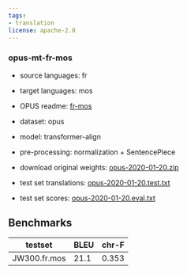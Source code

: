 ```yaml
---
tags:
- translation
license: apache-2.0
---
```


### opus-mt-fr-mos

* source languages: fr
* target languages: mos
*  OPUS readme: [fr-mos](https://github.com/Helsinki-NLP/OPUS-MT-train/blob/master/models/fr-mos/README.md)

*  dataset: opus
* model: transformer-align
* pre-processing: normalization + SentencePiece
* download original weights: [opus-2020-01-20.zip](https://object.pouta.csc.fi/OPUS-MT-models/fr-mos/opus-2020-01-20.zip)
* test set translations: [opus-2020-01-20.test.txt](https://object.pouta.csc.fi/OPUS-MT-models/fr-mos/opus-2020-01-20.test.txt)
* test set scores: [opus-2020-01-20.eval.txt](https://object.pouta.csc.fi/OPUS-MT-models/fr-mos/opus-2020-01-20.eval.txt)

## Benchmarks

| testset               | BLEU  | chr-F |
|-----------------------|-------|-------|
| JW300.fr.mos 	| 21.1 	| 0.353 |

